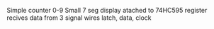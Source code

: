 Simple counter 0-9 
Small 7 seg display atached to 74HC595 register 
recives data from 3 signal wires latch, data, clock